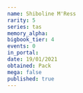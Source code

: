 ```yaml
---
name: Shiboline M'Ress
rarity: 5
series: tas
memory_alpha:
bigbook_tier: 4
events: 0
in_portal:
date: 19/01/2021
obtained: Pack
mega: false
published: true
---
```



